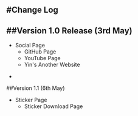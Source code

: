 #Change Log
-
##Version 1.0 Release (3rd May)
-
* Social Page 
  - GitHub Page
  - YouTube Page
  - Yin's Another Website
-
##Version 1.1 (6th May)
* Sticker Page
  - Sticker Download Page
